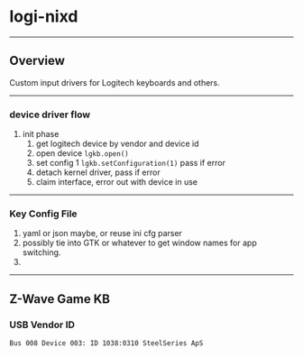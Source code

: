 # logi-nixd #

---
## Overview ##


Custom input drivers for Logitech keyboards and others.

---
### device driver flow ###

1. init phase
    1. get logitech device by vendor and device id
    1. open device `lgkb.open()`
    1. set config 1 `lgkb.setConfiguration(1)` pass if error
    1. detach kernel driver, pass if error
    1. claim interface, error out with device in use

---
### Key Config File ###

1. yaml or json maybe, or reuse ini cfg parser
1. possibly tie into GTK or whatever to get window names for app switching.
1. 

---
## Z-Wave Game KB ##


### USB Vendor ID ###

```
Bus 008 Device 003: ID 1038:0310 SteelSeries ApS
```

